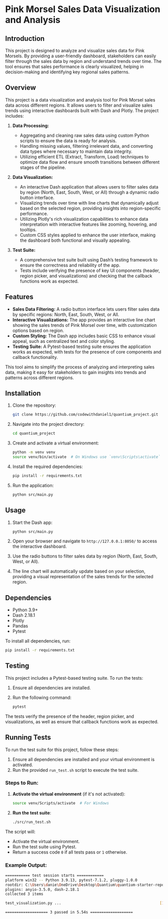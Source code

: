 # Pink Morsel Sales Data Visualization and Analysis

## Introduction

This project is designed to analyze and visualize sales data for Pink Morsels. By providing a user-friendly dashboard, stakeholders can easily filter through the sales data by region and understand trends over time. The tool ensures that sales performance is clearly visualized, helping in decision-making and identifying key regional sales patterns.

## Overview

This project is a data visualization and analysis tool for Pink Morsel sales data across different regions. It allows users to filter and visualize sales trends using interactive dashboards built with Dash and Plotly. The project includes:

1. **Data Processing:** 
   - Aggregating and cleaning raw sales data using custom Python scripts to ensure the data is ready for analysis.
   - Handling missing values, filtering irrelevant data, and converting data types where necessary to maintain data integrity.
   - Utilizing efficient ETL (Extract, Transform, Load) techniques to optimize data flow and ensure smooth transitions between different stages of the pipeline.

2. **Data Visualization:** 
   - An interactive Dash application that allows users to filter sales data by region (North, East, South, West, or All) through a dynamic radio button interface.
   - Visualizing trends over time with line charts that dynamically adjust based on the selected region, providing insights into region-specific performance.
   - Utilizing Plotly's rich visualization capabilities to enhance data interpretation with interactive features like zooming, hovering, and tooltips.
   - Custom CSS styles applied to enhance the user interface, making the dashboard both functional and visually appealing.

3. **Test Suite:**
   - A comprehensive test suite built using Dash’s testing framework to ensure the correctness and reliability of the app.
   - Tests include verifying the presence of key UI components (header, region picker, and visualizations) and checking that the callback functions work as expected.

## Features

- **Sales Data Filtering:** A radio button interface lets users filter sales data by specific regions: North, East, South, West, or All.
- **Interactive Visualizations:** The app provides an interactive line chart showing the sales trends of Pink Morsel over time, with customization options based on region.
- **Custom Styling:** The Dash app includes basic CSS to enhance visual appeal, such as centralized text and color styling.
- **Testing Suite:** A Pytest-based testing suite ensures the application works as expected, with tests for the presence of core components and callback functionality.

This tool aims to simplify the process of analyzing and interpreting sales data, making it easy for stakeholders to gain insights into trends and patterns across different regions.

## Installation

1. Clone the repository:
    ```bash
    git clone https://github.com/codewithdaniel1/quantium_project.git
    ```

2. Navigate into the project directory:
    ```bash
    cd quantium_project
    ```

3. Create and activate a virtual environment:
    ```bash
    python -m venv venv
    source venv/bin/activate  # On Windows use `venv\Scripts\activate`
    ```

4. Install the required dependencies:
    ```bash
    pip install -r requirements.txt
    ```

5. Run the application:
    ```bash
    python src/main.py
    ```


## Usage

1. Start the Dash app:
    ```bash
    python src/main.py
    ```

2. Open your browser and navigate to `http://127.0.0.1:8050/` to access the interactive dashboard.

3. Use the radio buttons to filter sales data by region (North, East, South, West, or All).

4. The line chart will automatically update based on your selection, providing a visual representation of the sales trends for the selected region.


## Dependencies

- Python 3.9+
- Dash 2.18.1
- Plotly
- Pandas
- Pytest

To install all dependencies, run:
```bash
pip install -r requirements.txt
```


## Testing

This project includes a Pytest-based testing suite. To run the tests:

1. Ensure all dependencies are installed.
2. Run the following command:

    ```bash
    pytest
    ```

The tests verify the presence of the header, region picker, and visualizations, as well as ensure that callback functions work as expected.

## Running Tests

To run the test suite for this project, follow these steps:

1. Ensure all dependencies are installed and your virtual environment is activated.
2. Run the provided `run_test.sh` script to execute the test suite.

### Steps to Run:

1. **Activate the virtual environment** (if it's not activated):
    ```bash
    source venv/Scripts/activate  # For Windows
    ```

2. **Run the test suite**:
    ```bash
    ./src/run_test.sh
    ```

The script will:
- Activate the virtual environment.
- Run the test suite using Pytest.
- Return a success code `0` if all tests pass or `1` otherwise.

### Example Output:

```bash
=========== test session starts ============
platform win32 -- Python 3.9.13, pytest-7.1.2, pluggy-1.0.0
rootdir: C:\Users\danie\OneDrive\Desktop\Quantium\quantium-starter-repo, configfile: pytest.ini
plugins: anyio-3.5.0, dash-2.18.1
collected 3 items

test_visualization.py ...                                            [100%]

=================== 3 passed in 5.54s ===================
